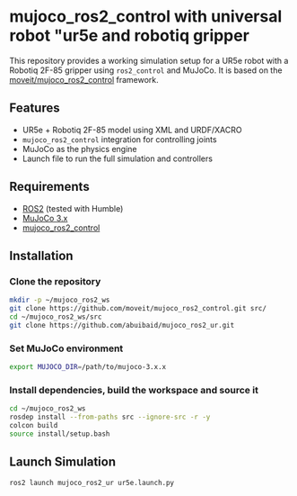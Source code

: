 # mujoco_ros2_control with universal robot "ur5e and robotiq gripper

This repository provides a working simulation setup for a UR5e robot with a Robotiq 2F-85 gripper using `ros2_control` and MuJoCo. It is based on the [moveit/mujoco_ros2_control](https://github.com/moveit/mujoco_ros2_control) framework.

## Features

- UR5e + Robotiq 2F-85 model using XML and URDF/XACRO
- `mujoco_ros2_control` integration for controlling joints
- MuJoCo as the physics engine
- Launch file to run the full simulation and controllers

## Requirements

- [ROS2](https://docs.ros.org/) (tested with Humble)
- [MuJoCo 3.x](https://github.com/google-deepmind/mujoco) 
- [mujoco_ros2_control](https://github.com/moveit/mujoco_ros2_control)


## Installation
### Clone the repository
```bash
mkdir -p ~/mujoco_ros2_ws
git clone https://github.com/moveit/mujoco_ros2_control.git src/
cd ~/mujoco_ros2_ws/src
git clone https://github.com/abuibaid/mujoco_ros2_ur.git
```
###   Set MuJoCo environment
```bash
export MUJOCO_DIR=/path/to/mujoco-3.x.x
```
### Install dependencies, build the workspace and source it
```bash
cd ~/mujoco_ros2_ws
rosdep install --from-paths src --ignore-src -r -y
colcon build 
source install/setup.bash
```
## Launch Simulation
```bash
ros2 launch mujoco_ros2_ur ur5e.launch.py
```
